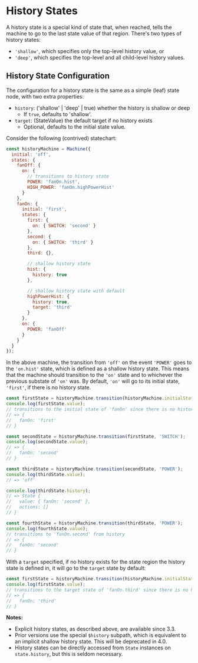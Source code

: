 # History States

A history state is a special kind of state that, when reached, tells the machine to go to the last state value of that region. There's two types of history states:
- `'shallow'`, which specifies only the top-level history value, or
- `'deep'`, which specifies the top-level and all child-level history values.

## History State Configuration

The configuration for a history state is the same as a simple (leaf) state node, with two extra properties:
- `history`: ('shallow' | 'deep' | true) whether the history is shallow or deep
  - If `true`, defaults to 'shallow'.
- `target`: (StateValue) the default target if no history exists
  - Optional, defaults to the initial state value.

Consider the following (contrived) statechart:

```js
const historyMachine = Machine({
  initial: 'off',
  states: {
    fanOff: {
      on: {
        // transitions to history state
        POWER: 'fanOn.hist',
        HIGH_POWER: 'fanOn.highPowerHist'
      }
    },
    fanOn: {
      initial: 'first',
      states: {
        first: {
          on: { SWITCH: 'second' }
        },
        second: {
          on: { SWITCH: 'third' }
        },
        third: {},

        // shallow history state
        hist: {
          history: true
        },

        // shallow history state with default
        highPowerHist: {
          history: true,
          target: 'third'
        }
      },
      on: {
        POWER: 'fanOff'
      }
    }
  }
});
```

In the above machine, the transition from `'off'` on the event `'POWER'` goes to the `'on.hist'` state, which is defined as a shallow history state. This means that the machine should transition to the `'on'` state and to whichever the previous substate of `'on'` was. By default, `'on'` will go to its initial state, `'first'`, if there is no history state.

```js
const firstState = historyMachine.transition(historyMachine.initialState, 'POWER');
console.log(firstState.value);
// transitions to the initial state of 'fanOn' since there is no history
// => {
//   fanOn: 'first'
// }

const secondState = historyMachine.transition(firstState, 'SWITCH');
console.log(secondState.value);
// => {
//   fanOn: 'second'
// }

const thirdState = historyMachine.transition(secondState, 'POWER');
console.log(thirdState.value);
// => 'off'

console.log(thirdState.history);
// => State {
//   value: { fanOn: 'second' },
//   actions: []
// }

const fourthState = historyMachine.transition(thirdState, 'POWER');
console.log(fourthState.value);
// transitions to 'fanOn.second' from history
// => {
//   fanOn: 'second'
// }
```

With a `target` specified, if no history exists for the state region the history state is defined in, it will go to the `target` state by default:

```js
const firstState = historyMachine.transition(historyMachine.initialState, 'HIGH_POWER');
console.log(firstState.value);
// transitions to the target state of 'fanOn.third' since there is no history
// => {
//   fanOn: 'third'
// }
```

**Notes:**
- Explicit history states, as described above, are available since 3.3.
- Prior versions use the special `$history` subpath, which is equivalent to an implicit shallow history state. This will be deprecated in 4.0.
- History states can be directly accessed from `State` instances on `state.history`, but this is seldom necessary.
